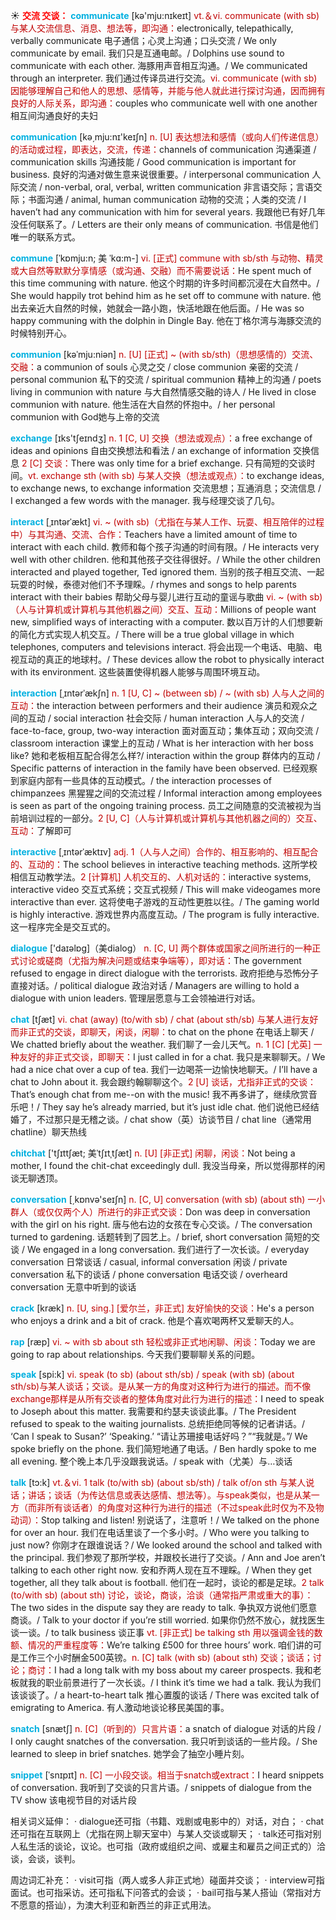 ☀ <font color="red">**交流 交谈：**</font>
<font color="sky blue">**communicate**</font> [kə'mju:nɪkeɪt] 
<font color="#c00000">vt.＆vi. communicate (with sb) 与某人交流信息、消息、想法等，即沟通：</font>electronically, telepathically, verbally communicate 电子通信；心灵上沟通；口头交流 / We only communicate by email. 我们只是互通电邮。/ Dolphins use sound to communicate with each other. 海豚用声音相互沟通。/ We communicated through an interpreter. 我们通过传译员进行交流。<font color="#c00000">vi. communicate (with sb) 因能够理解自己和他人的思想、感情等，并能与他人就此进行探讨沟通，因而拥有良好的人际关系，即沟通：</font>couples who communicate well with one another 相互间沟通良好的夫妇

<font color="sky blue">**communication**</font> [kə͵mju:nɪ'keɪʃn] 
<font color="#c00000">n. [U] 表达想法和感情（或向人们传递信息）的活动或过程，即表达，交流，传递：</font>channels of communication 沟通渠道 / communication skills 沟通技能 / Good communication is important for business. 良好的沟通对做生意来说很重要。/ interpersonal communication 人际交流 / non-verbal, oral, verbal, written communication 非言语交际；言语交际；书面沟通 / animal, human communication 动物的交流；人类的交流 / I haven’t had any communication with him for several years. 我跟他已有好几年没任何联系了。/ Letters are their only means of communication. 书信是他们唯一的联系方式。           

<font color="sky blue">**commune**</font> [ˈkɒmju:n; 美 ˈkɑ:m-]
<font color="#c00000">vi. [正式] commune with sb/sth 与动物、精灵或大自然等默默分享情感（或沟通、交融）而不需要说话：</font>He spent much of this time communing with nature. 他这个时期的许多时间都沉浸在大自然中。/ She would happily trot behind him as he set off to commune with nature. 他出去亲近大自然的时候，她就会一路小跑，快活地跟在他后面。/ He was so happy communing with the dolphin in Dingle Bay. 他在丁格尔湾与海豚交流的时候特别开心。
           
<font color="sky blue">**communion**</font> [kəˈmju:niən]
<font color="#c00000">n. [U] [正式] ~ (with sb/sth)（思想感情的）交流、交融：</font>a communion of souls 心灵之交 / close communion 亲密的交流 / personal communion 私下的交流 / spiritual communion 精神上的沟通 / poets living in communion with nature 与大自然情感交融的诗人 / He lived in close communion with nature. 他生活在大自然的怀抱中。/ her personal communion with God她与上帝的交流
 
<font color="sky blue">**exchange**</font> [ɪks'tʃeɪndӡ] 
<font color="#c00000">n. 1 [C, U] 交换（想法或观点）：</font>a free exchange of ideas and opinions 自由交换想法和看法 / an exchange of information 交换信息 <font color="#c00000">2 [C] 交谈：</font>There was only time for a brief exchange. 只有简短的交谈时间。<font color="#c00000">vt. exchange sth (with sb) 与某人交换（想法或观点）：</font>to exchange ideas, to exchange news, to exchange information 交流思想；互通消息；交流信息 / I exchanged a few words with the manager. 我与经理交谈了几句。
           
<font color="sky blue">**interact**</font> [ˌɪntərˈækt]
<font color="#c00000">vi. ~ (with sb)（尤指在与某人工作、玩耍、相互陪伴的过程中）与其沟通、交流、合作：</font>Teachers have a limited amount of time to interact with each child. 教师和每个孩子沟通的时间有限。/ He interacts very well with other children. 他和其他孩子交往得很好。/ While the other children interacted and played together, Ted ignored them. 当别的孩子相互交流、一起玩耍的时候，泰德对他们不予理睬。/ rhymes and songs to help parents interact with their babies 帮助父母与婴儿进行互动的童谣与歌曲 <font color="#c00000">vi. ~ (with sb)（人与计算机或计算机与其他机器之间）交互、互动：</font>Millions of people want new, simplified ways of interacting with a computer. 数以百万计的人们想要新的简化方式实现人机交互。/ There will be a true global village in which telephones, computers and televisions interact. 将会出现一个电话、电脑、电视互动的真正的地球村。/ These devices allow the robot to physically interact with its environment. 这些装置使得机器人能够与周围环境互动。
           
<font color="sky blue">**interaction**</font> [ˌɪntərˈækʃn]
<font color="#c00000">n. 1 [U, C] ~ (between sb) / ~ (with sb) 人与人之间的互动：</font>the interaction between performers and their audience 演员和观众之间的互动 / social interaction 社会交际 / human interaction 人与人的交流 / face-to-face, group, two-way interaction 面对面互动；集体互动；双向交流 / classroom interaction 课堂上的互动 / What is her interaction with her boss like? 她和老板相互配合得怎么样?/ interaction within the group 群体内的互动 / Specific patterns of interaction in the family have been observed. 已经观察到家庭内部有一些具体的互动模式。/ the interaction processes of chimpanzees 黑猩猩之间的交流过程 / Informal interaction among employees is seen as part of the ongoing training process. 员工之间随意的交流被视为当前培训过程的一部分。<font color="#c00000">2 [U, C]（人与计算机或计算机与其他机器之间的）交互、互动：</font>了解即可
           
<font color="sky blue">**interactive**</font> [ˌɪntərˈæktɪv]
<font color="#c00000">adj. 1（人与人之间）合作的、相互影响的、相互配合的、互动的：</font>The school believes in interactive teaching methods. 这所学校相信互动教学法。<font color="#c00000">2 [计算机] 人机交互的、人机对话的：</font>interactive systems, interactive video 交互式系统；交互式视频 / This will make videogames more interactive than ever. 这将使电子游戏的互动性更胜以往。/ The gaming world is highly interactive. 游戏世界内高度互动。/ The program is fully interactive. 这一程序完全是交互式的。

<font color="sky blue">**dialogue**</font> ['daɪəlɒɡ]（美dialog）
<font color="#c00000">n. [C, U] 两个群体或国家之间所进行的一种正式讨论或磋商（尤指为解决问题或结束争端等），即对话：</font>The government refused to engage in direct dialogue with the terrorists. 政府拒绝与恐怖分子直接对话。/ political dialogue 政治对话 / Managers are willing to hold a dialogue with union leaders. 管理层愿意与工会领袖进行对话。

<font color="sky blue">**chat**</font> [tʃæt] 
<font color="#c00000">vi. chat (away) (to/with sb) / chat (about sth/sb) 与某人进行友好而非正式的交谈，即聊天，闲谈，闲聊：</font>to chat on the phone 在电话上聊天 / We chatted briefly about the weather. 我们聊了一会儿天气。<font color="#c00000">n. 1 [C] [尤英] 一种友好的非正式交谈，即聊天：</font>I just called in for a chat. 我只是来聊聊天。/ We had a nice chat over a cup of tea. 我们一边喝茶一边愉快地聊天。/ I’ll have a chat to John about it. 我会跟约翰聊聊这个。<font color="#c00000">2 [U] 谈话，尤指非正式的交谈：</font>That’s enough chat from me--on with the music! 我不再多讲了，继续欣赏音乐吧！/ They say he’s already married, but it’s just idle chat. 他们说他已经结婚了，不过那只是无稽之谈。/ chat show（英）访谈节目 / chat line（通常用chatline）聊天热线
           
<font color="sky blue">**chitchat**</font> ['tʃɪttʃæt; 美ˈtʃɪtˌtʃæt]
<font color="#c00000">n. [U] [非正式] 闲聊，闲谈：</font>Not being a mother, I found the chit-chat exceedingly dull. 我没当母亲，所以觉得那样的闲谈无聊透顶。

<font color="sky blue">**conversation**</font> [͵kɒnvə'seɪʃn] 
<font color="#c00000">n. [C, U] conversation (with sb) (about sth) 一小群人（或仅仅两个人）所进行的非正式交谈：</font>Don was deep in conversation with the girl on his right. 唐与他右边的女孩在专心交谈。/ The conversation turned to gardening. 话题转到了园艺上。/ brief, short conversation 简短的交谈 / We engaged in a long conversation. 我们进行了一次长谈。/ everyday conversation 日常谈话 / casual, informal conversation 闲谈 / private conversation 私下的谈话 / phone conversation 电话交谈 / overheard conversation 无意中听到的谈话 
           
<font color="sky blue">**crack**</font> [kræk]
<font color="#c00000">n. [U, sing.] [爱尔兰，非正式] 友好愉快的交谈：</font>He's a person who enjoys a drink and a bit of crack. 他是个喜欢喝两杯又爱聊天的人。
           
<font color="sky blue">**rap**</font> [ræp]
<font color="#c00000">vi. ~ with sb about sth 轻松或非正式地闲聊、闲谈：</font>Today we are going to rap about relationships. 今天我们要聊聊关系的问题。

<font color="sky blue">**speak**</font> [spi:k] 
<font color="#c00000">vi. speak (to sb) (about sth/sb) / speak (with sb) (about sth/sb)与某人谈话；交谈。是从某一方的角度对这种行为进行的描述。而不像exchange那样是从所有交谈者的整体角度对此行为进行的描述：</font>I need to speak to Joseph about this matter. 我需要和约瑟夫谈谈此事。/ The President refused to speak to the waiting journalists. 总统拒绝同等候的记者讲话。/ ‘Can I speak to Susan?’ ‘Speaking.’ “请让苏珊接电话好吗？”“我就是。”/ We spoke briefly on the phone. 我们简短地通了电话。/ Ben hardly spoke to me all evening. 整个晚上本几乎没跟我说话。/ speak with（尤美）与…谈话

<font color="sky blue">**talk**</font> [tɔ:k] 
<font color="#c00000">vt.＆vi. 1 talk (to/with sb) (about sb/sth) / talk of/on sth 与某人说话；讲话；谈话（为传达信息或表达感情、想法等）。与speak类似，也是从某一方（而非所有谈话者）的角度对这种行为进行的描述（不过speak此时仅为不及物动词）：</font>Stop talking and listen! 别说话了，注意听！/ We talked on the phone for over an hour. 我们在电话里谈了一个多小时。/ Who were you talking to just now? 你刚才在跟谁说话？/ We looked around the school and talked with the principal. 我们参观了那所学校，并跟校长进行了交谈。/ Ann and Joe aren’t talking to each other right now. 安和乔两人现在互不理睬。/ When they get together, all they talk about is football. 他们在一起时，谈论的都是足球。<font color="#c00000">2 talk (to/with sb) (about sth)  讨论，谈论，商谈，洽谈（通常指严肃或重大的事）：</font>The two sides in the dispute say they are ready to talk. 争执双方说他们愿意商谈。/ Talk to your doctor if you’re still worried. 如果你仍然不放心，就找医生谈一谈。/ to talk business 谈正事 <font color="#c00000">vt. [非正式] be talking sth 用以强调金钱的数额、情况的严重程度等：</font>We’re talking £500 for three hours’ work. 咱们讲的可是工作三个小时酬金500英镑。<font color="#c00000">n. [C] talk (with sb) (about sth) 交谈；谈话；讨论；商讨：</font>I had a long talk with my boss about my career prospects. 我和老板就我的职业前景进行了一次长谈。/ I think it’s time we had a talk. 我认为我们该谈谈了。/ a heart-to-heart talk 推心置腹的谈话 / There was excited talk of emigrating to America. 有人激动地谈论移民美国的事。
           
<font color="sky blue">**snatch**</font> [snætʃ]
<font color="#c00000">n. [C]（听到的）只言片语：</font>a snatch of dialogue 对话的片段 / I only caught snatches of the conversation. 我只听到谈话的一些片段。/ She learned to sleep in brief snatches. 她学会了抽空小睡片刻。

<font color="sky blue">**snippet**</font> [ˈsnɪpɪt]
<font color="#c00000">n. [C] 一小段交谈。相当于snatch或extract：</font>I heard snippets of conversation. 我听到了交谈的只言片语。/ snippets of dialogue from the TV show 该电视节目的对话片段 
  
相关词义延伸：
· dialogue还可指（书籍、戏剧或电影中的）对话，对白；
· chat还可指在互联网上（尤指在网上聊天室中）与某人交谈或聊天；
· talk还可指对别人私生活的谈论，议论。也可指（政府或组织之间、或雇主和雇员之间正式的）洽谈，会谈，谈判。

周边词汇补充：
· visit可指（两人或多人非正式地）碰面并交谈；
· interview可指面试。也可指采访。还可指私下问答式的会谈；
· bail可指与某人搭讪（常指对方不愿意的搭讪），为澳大利亚和新西兰的非正式用法。


